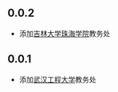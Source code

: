 ## 0.0.2

- 添加[吉林大学珠海学院](http://jw.jluzh.com/)教务处

## 0.0.1

- 添加[武汉工程大学](http://218.199.178.12/)教务处